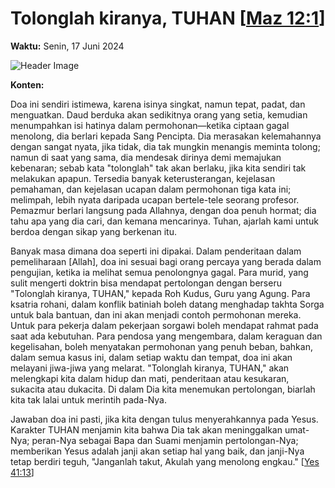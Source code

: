 
# Tolonglah kiranya, TUHAN [[Maz 12:1](http://alkitab.sabda.org/?Maz%2012:1)]

**Waktu:** Senin, 17 Juni 2024

![Header Image](https://alkitab.app/slice/sunrise.jpg)

**Konten:**

Doa ini sendiri istimewa, karena isinya singkat, namun tepat, padat, dan menguatkan. Daud berduka akan sedikitnya orang yang setia, kemudian menumpahkan isi hatinya dalam permohonan—ketika ciptaan gagal menolong, dia berlari kepada Sang Pencipta. Dia merasakan kelemahannya dengan sangat nyata, jika tidak, dia tak mungkin menangis meminta tolong; namun di saat yang sama, dia mendesak dirinya demi memajukan kebenaran; sebab kata "tolonglah" tak akan berlaku, jika kita sendiri tak melakukan apapun. Tersedia banyak keterusterangan, kejelasan pemahaman, dan kejelasan ucapan dalam permohonan tiga kata ini; melimpah, lebih nyata daripada ucapan bertele-tele seorang profesor. Pemazmur berlari langsung pada Allahnya, dengan doa penuh hormat; dia tahu apa yang dia cari, dan kemana mencarinya. Tuhan, ajarlah kami untuk berdoa dengan sikap yang berkenan itu.

Banyak masa dimana doa seperti ini dipakai. Dalam penderitaan dalam pemeliharaan [Allah], doa ini sesuai bagi orang percaya yang berada dalam pengujian, ketika ia melihat semua penolongnya gagal. Para murid, yang sulit mengerti doktrin bisa mendapat pertolongan dengan berseru "Tolonglah kiranya, TUHAN," kepada Roh Kudus, Guru yang Agung. Para ksatria rohani, dalam konflik batiniah boleh datang menghadap takhta Sorga untuk bala bantuan, dan ini akan menjadi contoh permohonan mereka. Untuk para pekerja dalam pekerjaan sorgawi boleh mendapat rahmat pada saat ada kebutuhan. Para pendosa yang mengembara, dalam keraguan dan kegelisahan, boleh menyatakan permohonan yang penuh beban, bahkan, dalam semua kasus ini, dalam setiap waktu dan tempat, doa ini akan melayani jiwa-jiwa yang melarat. "Tolonglah kiranya, TUHAN," akan melengkapi kita dalam hidup dan mati, penderitaan atau kesukaran, sukacita atau dukacita. Di dalam Dia kita menemukan pertolongan, biarlah kita tak lalai untuk merintih pada-Nya.

Jawaban doa ini pasti, jika kita dengan tulus menyerahkannya pada Yesus. Karakter TUHAN menjamin kita bahwa Dia tak akan meninggalkan umat-Nya; peran-Nya sebagai Bapa dan Suami menjamin pertolongan-Nya; memberikan Yesus adalah janji akan setiap hal yang baik, dan janji-Nya tetap berdiri teguh, "Janganlah takut, Akulah yang menolong engkau." [[Yes 41:13](http://alkitab.sabda.org/?Yes%2041:13)]
    